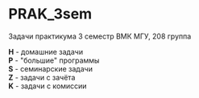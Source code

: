 # PRAK_3sem

Задачи практикума 3 семестр ВМК МГУ, 208 группа

**H** - домашние задачи <br />
**P** - "большие" программы <br />
**S** - семинарские задачи <br />
**Z** - задачи c зачёта <br />
**K** - задачи c комиссии <br />
